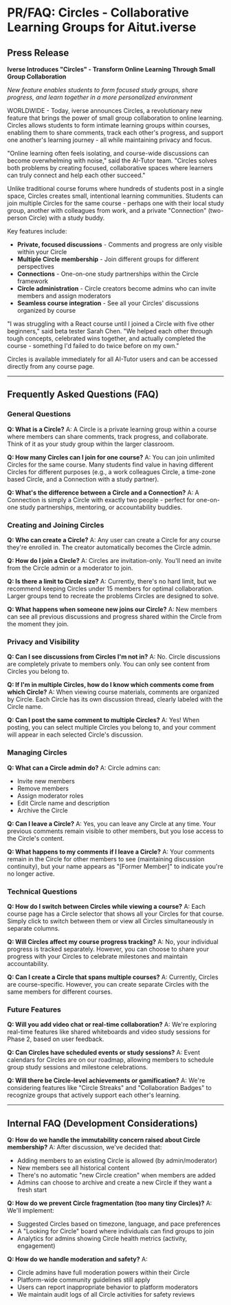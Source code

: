 # PR/FAQ: Circles - Collaborative Learning Groups for Aitut.iverse

## Press Release

**Iverse Introduces "Circles" - Transform Online Learning Through Small Group Collaboration**

*New feature enables students to form focused study groups, share progress, and learn together in a more personalized environment*

WORLDWIDE - Today, iverse announces Circles, a revolutionary new feature that brings the power of small group collaboration to online learning. Circles allows students to form intimate learning groups within courses, enabling them to share comments, track each other's progress, and support one another's learning journey - all while maintaining privacy and focus.

"Online learning often feels isolating, and course-wide discussions can become overwhelming with noise," said the AI-Tutor team. "Circles solves both problems by creating focused, collaborative spaces where learners can truly connect and help each other succeed."

Unlike traditional course forums where hundreds of students post in a single space, Circles creates small, intentional learning communities. Students can join multiple Circles for the same course - perhaps one with their local study group, another with colleagues from work, and a private "Connection" (two-person Circle) with a study buddy.

Key features include:
- **Private, focused discussions** - Comments and progress are only visible within your Circle
- **Multiple Circle membership** - Join different groups for different perspectives
- **Connections** - One-on-one study partnerships within the Circle framework
- **Circle administration** - Circle creators become admins who can invite members and assign moderators
- **Seamless course integration** - See all your Circles' discussions organized by course

"I was struggling with a React course until I joined a Circle with five other beginners," said beta tester Sarah Chen. "We helped each other through tough concepts, celebrated wins together, and actually completed the course - something I'd failed to do twice before on my own."

Circles is available immediately for all AI-Tutor users and can be accessed directly from any course page.

---

## Frequently Asked Questions (FAQ)

### General Questions

**Q: What is a Circle?**
A: A Circle is a private learning group within a course where members can share comments, track progress, and collaborate. Think of it as your study group within the larger classroom.

**Q: How many Circles can I join for one course?**
A: You can join unlimited Circles for the same course. Many students find value in having different Circles for different purposes (e.g., a work colleagues Circle, a time-zone based Circle, and a Connection with a study partner).

**Q: What's the difference between a Circle and a Connection?**
A: A Connection is simply a Circle with exactly two people - perfect for one-on-one study partnerships, mentoring, or accountability buddies.

### Creating and Joining Circles

**Q: Who can create a Circle?**
A: Any user can create a Circle for any course they're enrolled in. The creator automatically becomes the Circle admin.

**Q: How do I join a Circle?**
A: Circles are invitation-only. You'll need an invite from the Circle admin or a moderator to join.

**Q: Is there a limit to Circle size?**
A: Currently, there's no hard limit, but we recommend keeping Circles under 15 members for optimal collaboration. Larger groups tend to recreate the problems Circles are designed to solve.

**Q: What happens when someone new joins our Circle?**
A: New members can see all previous discussions and progress shared within the Circle from the moment they join.

### Privacy and Visibility

**Q: Can I see discussions from Circles I'm not in?**
A: No. Circle discussions are completely private to members only. You can only see content from Circles you belong to.

**Q: If I'm in multiple Circles, how do I know which comments come from which Circle?**
A: When viewing course materials, comments are organized by Circle. Each Circle has its own discussion thread, clearly labeled with the Circle name.

**Q: Can I post the same comment to multiple Circles?**
A: Yes! When posting, you can select multiple Circles you belong to, and your comment will appear in each selected Circle's discussion.

### Managing Circles

**Q: What can a Circle admin do?**
A: Circle admins can:
- Invite new members
- Remove members
- Assign moderator roles
- Edit Circle name and description
- Archive the Circle

**Q: Can I leave a Circle?**
A: Yes, you can leave any Circle at any time. Your previous comments remain visible to other members, but you lose access to the Circle's content.

**Q: What happens to my comments if I leave a Circle?**
A: Your comments remain in the Circle for other members to see (maintaining discussion continuity), but your name appears as "[Former Member]" to indicate you're no longer active.

### Technical Questions

**Q: How do I switch between Circles while viewing a course?**
A: Each course page has a Circle selector that shows all your Circles for that course. Simply click to switch between them or view all Circles simultaneously in separate columns.

**Q: Will Circles affect my course progress tracking?**
A: No, your individual progress is tracked separately. However, you can choose to share your progress with your Circles to celebrate milestones and maintain accountability.

**Q: Can I create a Circle that spans multiple courses?**
A: Currently, Circles are course-specific. However, you can create separate Circles with the same members for different courses.

### Future Features

**Q: Will you add video chat or real-time collaboration?**
A: We're exploring real-time features like shared whiteboards and video study sessions for Phase 2, based on user feedback.

**Q: Can Circles have scheduled events or study sessions?**
A: Event calendars for Circles are on our roadmap, allowing members to schedule group study sessions and milestone celebrations.

**Q: Will there be Circle-level achievements or gamification?**
A: We're considering features like "Circle Streaks" and "Collaboration Badges" to recognize groups that actively support each other's learning.

---

## Internal FAQ (Development Considerations)

**Q: How do we handle the immutability concern raised about Circle membership?**
A: After discussion, we've decided that:
- Adding members to an existing Circle is allowed (by admin/moderator)
- New members see all historical content
- There's no automatic "new Circle creation" when members are added
- Admins can choose to archive and create a new Circle if they want a fresh start

**Q: How do we prevent Circle fragmentation (too many tiny Circles)?**
A: We'll implement:
- Suggested Circles based on timezone, language, and pace preferences
- A "Looking for Circle" board where individuals can find groups to join
- Analytics for admins showing Circle health metrics (activity, engagement)

**Q: How do we handle moderation and safety?**
A: 
- Circle admins have full moderation powers within their Circle
- Platform-wide community guidelines still apply
- Users can report inappropriate behavior to platform moderators
- We maintain audit logs of all Circle activities for safety reviews
